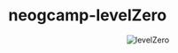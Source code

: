 ﻿# neogcamp-levelZero
<div align="center">
<img src ="https://neog.camp/icons/level-0/level-0-hero.svg" alt="levelZero">
</div>
